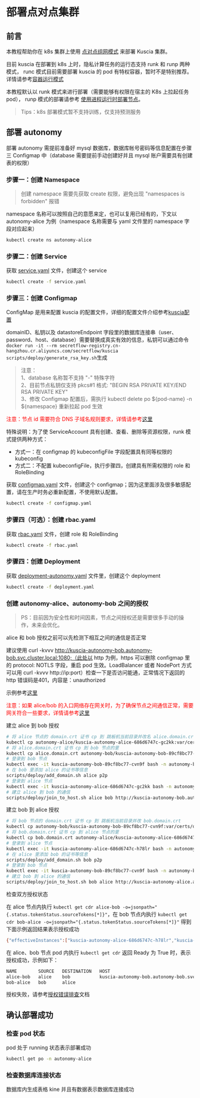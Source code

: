 # 部署点对点集群

## 前言
本教程帮助你在 k8s 集群上使用 [点对点组网模式](../../reference/architecture_cn.md#点对点组网模式) 来部署 Kuscia 集群。

目前 kuscia 在部署到 k8s 上时，隐私计算任务的运行态支持 runk 和 runp 两种模式， runc 模式目前需要部署 kuscia 的 pod 有特权容器，暂时不是特别推荐。详情请参考[容器运行模式](../../reference/architecture_cn.md#agent)

本教程默认以 runk 模式来进行部署（需要能够有权限在宿主的 K8s 上拉起任务 pod）， runp 模式的部署请参考 [使用进程运行时部署节点](../deploy_with_runp_cn.md)。
> Tips：k8s 部署模式暂不支持训练，仅支持预测服务

## 部署 autonomy
部署 autonomy 需提前准备好 mysql 数据库，数据库帐号密码等信息配置在步骤三 Configmap 中（database 需要提前手动创建好并且 mysql 账户需要具有创建表的权限）

### 步骤一：创建 Namespace
> 创建 namespace 需要先获取 create 权限，避免出现 "namespaces is forbidden" 报错

namespace 名称可以按照自己的意愿来定，也可以复用已经有的，下文以 autonomy-alice 为例（namespace 名称需要与 yaml 文件里的 namespace 字段对应起来）
```bash
kubectl create ns autonomy-alice
```

### 步骤二：创建 Service

获取 [service.yaml](https://github.com/secretflow/kuscia/blob/main/hack/k8s/autonomy/service.yaml) 文件，创建这个 service
```bash
kubectl create -f service.yaml
```

### 步骤三：创建 Configmap
ConfigMap 是用来配置 kuscia 的配置文件，详细的配置文件介绍参考[kuscia配置](../kuscia_config_cn.md)

domainID、私钥以及 datastoreEndpoint 字段里的数据库连接串（user、password、host、database）需要替换成真实有效的信息，私钥可以通过命令 `docker run -it --rm secretflow-registry.cn-hangzhou.cr.aliyuncs.com/secretflow/kuscia scripts/deploy/generate_rsa_key.sh`生成
> 注意：<br>
1、database 名称暂不支持 "-" 特殊字符<br>
2、目前节点私钥仅支持 pkcs#1 格式: "BEGIN RSA PRIVATE KEY/END RSA PRIVATE KEY"<br>
3、修改 Configmap 配置后，需执行 kubectl delete po &#36;{pod-name} -n &#36;{namespace} 重新拉起 pod 生效

<span style="color:red;">注意：节点 id 需要符合 DNS 子域名规则要求，详情请参考[这里](https://kubernetes.io/zh-cn/docs/concepts/overview/working-with-objects/names/#dns-subdomain-names)</span>

特殊说明：为了使 ServiceAccount 具有创建、查看、删除等资源权限，runk 模式提供两种方式：
- 方式一：在 configmap 的 kubeconfigFile 字段配置具有同等权限的 kubeconfig
- 方式二：不配置 kubeconfigFile，执行步骤四，创建具有所需权限的 role 和 RoleBinding

获取 [configmap.yaml](https://github.com/secretflow/kuscia/blob/main/hack/k8s/autonomy/configmap.yaml) 文件，创建这个 configmap；因为这里面涉及很多敏感配置，请在生产时务必重新配置，不使用默认配置。
```bash
kubectl create -f configmap.yaml
```

### 步骤四（可选）：创建 rbac.yaml

获取 [rbac.yaml](https://github.com/secretflow/kuscia/blob/main/hack/k8s/autonomy/rbac.yaml) 文件，创建 role 和 RoleBinding
```bash
kubectl create -f rbac.yaml
```

### 步骤四：创建 Deployment

获取 [deployment-autonomy.yaml](https://github.com/secretflow/kuscia/blob/main/hack/k8s/autonomy/deployment.yaml) 文件里，创建这个 deployment
```bash
kubectl create -f deployment.yaml
```

### 创建 autonomy-alice、autonomy-bob 之间的授权
> PS：目前因为安全性和时间因素，节点之间授权还是需要很多手动的操作，未来会优化。

alice 和 bob 授权之前可以先检测下相互之间的通信是否正常

建议使用 curl -kvvv http://kuscia-autonomy-bob.autonomy-bob.svc.cluster.local:1080;（此处以 http 为例，https 可以删除 configmap 里的 protocol: NOTLS 字段，重启 pod 生效。LoadBalancer 或者 NodePort 方式可以用 curl -kvvv http://ip:port）检查一下是否访问能通，正常情况下返回的 http 错误码是401，内容是：unauthorized

示例参考[这里](../K8s_deployment_kuscia/K8s_master_lite_cn.md#id6)

<span style="color:red;">注意：如果 alice/bob 的入口网络存在网关时，为了确保节点之间通信正常，需要网关符合一些要求，详情请参考[这里](../networkrequirements.md)</span>

建立 alice 到 bob 授权
```bash
# 将 alice 节点的 domain.crt 证书 cp 到 跳板机当前目录并改名 alice.domain.crt
kubectl cp autonomy-alice/kuscia-autonomy-alice-686d6747c-gc2kk:var/certs/domain.crt alice.domain.crt
# 将 alice.domain.crt 证书 cp 到 bob 节点的里
kubectl cp alice.domain.crt autonomy-bob/kuscia-autonomy-bob-89cf8bc77-cvn9f:var/certs/
# 登录到 bob 节点
kubectl exec -it kuscia-autonomy-bob-89cf8bc77-cvn9f bash -n autonomy-bob
# 在 bob 里添加 alice 的证书等信息
scripts/deploy/add_domain.sh alice p2p
# 登录到 alice 节点
kubectl exec -it kuscia-autonomy-alice-686d6747c-gc2kk bash -n autonomy-alice
# 建立 alice 到 bob 的通信
scripts/deploy/join_to_host.sh alice bob http://kuscia-autonomy-bob.autonomy-bob.svc.cluster.local:1080
```

建立 bob 到 alice 授权
```bash
# 将 bob 节点的 domain.crt 证书 cp 到 跳板机当前目录并改 bob.domain.crt
kubectl cp autonomy-bob/kuscia-autonomy-bob-89cf8bc77-cvn9f:var/certs/domain.crt bob.domain.crt
# 将 bob.domain.crt 证书 cp 到 alice 节点的里
kubectl cp bob.domain.crt autonomy-alice/kuscia-autonomy-alice-686d6747c-h78lr:var/certs/
# 登录到 alice 节点
kubectl exec -it kuscia-autonomy-alice-686d6747c-h78lr bash -n autonomy-alice
# 在 alice 里添加 bob 的证书等信息
scripts/deploy/add_domain.sh bob p2p
# 登录到 bob 节点
kubectl exec -it kuscia-autonomy-bob-89cf8bc77-cvn9f bash -n autonomy-bob
# 建立 bob 到 alice 的通信
scripts/deploy/join_to_host.sh bob alice http://kuscia-autonomy-alice.autonomy-alice.svc.cluster.local:1080
```

检查双方授权状态

在 alice 节点内执行 `kubectl get cdr alice-bob -o=jsonpath="{.status.tokenStatus.sourceTokens[*]}"`，在 bob 节点内执行 `kubectl get cdr bob-alice -o=jsonpath="{.status.tokenStatus.sourceTokens[*]}"` 得到下面示例返回结果表示授权成功
```bash
{"effectiveInstances":["kuscia-autonomy-alice-686d6747c-h78lr","kuscia-autonomy-alice-686d6747c-qlh2m"],"expirationTime":"2123-11-24T02:42:12Z","isReady":true,"revision":1,"revisionTime":"2023-11-24T02:42:12Z","token":"dVYZ4Ld/i7msNwuLoT+F8kFaCXbgXk6FziaU5PMASl8ReFfOVpsUt0qijlQaKTLm+OKzABfMQEI4jGeJ/Qsmhr6XOjc+7rkSCa5bmCxw5YVq+UtIFwNnjyRDaBV6A+ViiEMZwuaLIiFMtsPLki2SXzcA7LiLZY3oZvHfgf0m8LenMfU9tmZEptRoTBeL3kKagMBhxLxXL4rZzmI1bBwi49zxwOmg3c/MbDP8JiI6zIM7/NdIAEJhqsbzC5/Yw1qajr7D+NLXhsdrtTDSHN8gSB8D908FxYvcxeUTHqDQJT1mWcXs2N4r/Z/3OydkwJiQQokpjfZsR0T4xmbVTJd5qw=="}
```

在 alice、bob 节点 pod 内执行 `kubectl get cdr` 返回 Ready 为 True 时，表示授权成功，示例如下：
```bash
NAME        SOURCE   DESTINATION   HOST                                                 AUTHENTICATION   READY
alice-bob   alice    bob           kuscia-autonomy-bob.autonomy-bob.svc.cluster.local   Token            True
bob-alice   bob      alice                                                              Token            True
```
授权失败，请参考[授权错误排查](../../reference/troubleshoot/networkauthorizationcheck.md)文档

## 确认部署成功
### 检查 pod 状态
pod 处于 running 状态表示部署成功
```bash
kubectl get po -n autonomy-alice
```
### 检查数据库连接状态
数据库内生成表格 kine 并且有数据表示数据库连接成功